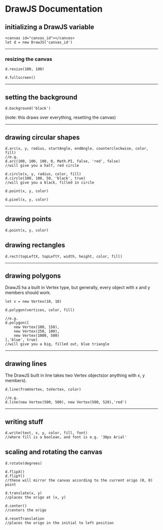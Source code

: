 # DrawJS Documentation

## initializing a DrawJS variable
    <canvas id="canvas_id"></canvas>
    let d = new DrawJS('canvas_id')
---

### resizing the canvas
    d.resize(100, 100)

    d.fullscreen()
---

## setting the background

    d.background('black')

(note: this draws over everything, resetting the canvas)


---

## drawing circular shapes
    d.arc(x, y, radius, startAngle, endAngle, counterclockwise, color, fill)
    //e.g.
    d.arc(100, 100, 100, 0, Math.PI, false, 'red', false)
    //will give you a half, red circle

    d.circle(x, y, radius, color, fill)
    d.circle(100, 100, 50, 'black', true)
    //will give you a black, filled in circle

    d.point(x, y, color)

    d.pixel(x, y, color)
---

## drawing points
    d.point(x, y, color)

## drawing rectangles
    d.rect(topLeftX, topLeftY, width, height, color, fill)
---

## drawing polygons

DrawJS ha a built in Vertex type, but generally, every object with x and y members should work.

    let v = new Vertex(10, 10)

    d.polygon(vertices, color, fill)

    //e.g.
    d.polygon([
        new Vertex(100, 150),
        new Vertex(250, 100),
        new Vertex(1000, 500)
    ],'blue', true)
    //will give you a big, filled out, blue triangle
---

## drawing lines

The DrawJS built in line takes two Vertex objects(or anything with x, y members).

    d.line(fromVertex, toVertex, color)

    //e.g.
    d.line(new Vertex(500, 500), new Vertex(500, 520),'red')
---

## writing stuff

    d.write(text, x, y, color, fill, font)
    //where fill is a boolean, and font is e.g. '30px Arial'


## scaling and rotating the canvas
    d.rotate(degrees)

    d.flipX()
    d.flipY()
    //these will mirror the canvas according to the current origo (0, 0) point

    d.translate(x, y)
    //places the origo at (x, y)

    d.center()
    //centers the origo

    d.resetTranslation
    //places the origo in the initial to left position

